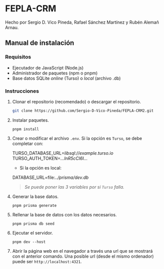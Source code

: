 # FEPLA-CRM

Hecho por Sergio D. Vico Pineda, Rafael Sánchez Martínez y Rubén Alemañ Arnau.

## Manual de instalación

### Requisitos

- Ejecutador de JavaScript (Node.js)
- Administrador de paquetes (npm o pnpm)
- Base datos SQLite _online_ (Turso) o _local_ (archivo .db)

### Instrucciones

1. Clonar el repositorio (recomendado) o descargar el repositorio.

    ```bash
    git clone https://github.com/Sergio-D-Vico-Pineda/FEPLA-CRM2.git
    ```

2. Instalar paquetes.

    ```pnpm
    pnpm install
    ```

3. Crear o modificar el archivo `.env`. Si la opción es `Turso`, se debe completar con:

    TURSO_DATABASE_URL=_libsql://example.turso.io_  
    TURSO_AUTH_TOKEN=_...InR5cCI6I..._

    - Si la opción es local:

    DATABASE_URL=file:_../prisma/dev.db_

    > _Se puede poner las 3 variables por si `Turso` falla._

4. Generar la base datos.

    ```pnpm
    pnpm prisma generate
    ```

5. Rellenar la base de datos con los datos necesarios.

    ```pnpm
    pnpm prisma db seed
    ```

6. Ejecutar el servidor.

    ```pnpm
    pnpm dev --host
    ```

7. Abrir la página web en el navegador a través una url que se mostrará con el anterior comando. Una posible url (desde el mismo ordenador) puede ser `http://localhost:4321`.
